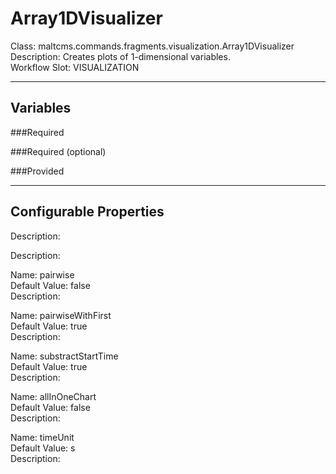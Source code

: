 # Array1DVisualizer
Class: maltcms.commands.fragments.visualization.Array1DVisualizer  
Description: Creates plots of 1-dimensional variables.  
Workflow Slot: VISUALIZATION  

---

## Variables
###Required

###Required (optional)

###Provided


---

## Configurable Properties

Description:   
  

Description:   
  
Name: pairwise  
Default Value: false  
Description:   
  
Name: pairwiseWithFirst  
Default Value: true  
Description:   
  
Name: substractStartTime  
Default Value: true  
Description:   
  
Name: allInOneChart  
Default Value: false  
Description:   
  
Name: timeUnit  
Default Value: s  
Description:   
  

